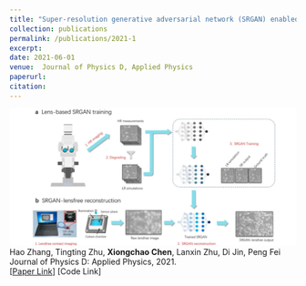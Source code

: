 ```yaml
---
title: "Super-resolution generative adversarial network (SRGAN) enabled on-chip contact microscopy"
collection: publications
permalink: /publications/2021-1
excerpt: 
date: 2021-06-01
venue:  Journal of Physics D, Applied Physics
paperurl:  
citation: 
---
```

![](../figures/2021-JPD-Zhang.png)  
Hao Zhang, Tingting Zhu, **Xiongchao Chen**, Lanxin Zhu, Di Jin, Peng Fei  
 Journal of Physics D: Applied Physics, 2021.  
[[Paper Link](https://iopscience.iop.org/article/10.1088/1361-6463/ac1138)]
[Code Link]  

